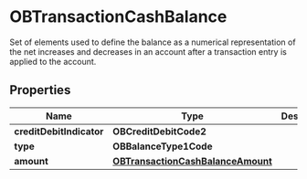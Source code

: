 

# OBTransactionCashBalance

Set of elements used to define the balance as a numerical representation of the net increases and decreases in an account after a transaction entry is applied to the account.

## Properties

| Name | Type | Description | Notes |
|------------ | ------------- | ------------- | -------------|
|**creditDebitIndicator** | **OBCreditDebitCode2** |  |  |
|**type** | **OBBalanceType1Code** |  |  |
|**amount** | [**OBTransactionCashBalanceAmount**](OBTransactionCashBalanceAmount.md) |  |  |



